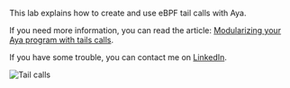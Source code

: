 This lab explains how to create and use eBPF tail calls with Aya.

If you need more information, you can read the article: [Modularizing your Aya program with tails calls](https://dev.to/littlejo/modularizing-your-aya-program-with-tail-calls-54k7).

If you have some trouble, you can contact me on [LinkedIn](https://www.linkedin.com/in/joseph-ligier-4b86632).

![Tail calls](https://dev-to-uploads.s3.amazonaws.com/uploads/articles/5zia6xj9cdmbzy9vhvth.png)
